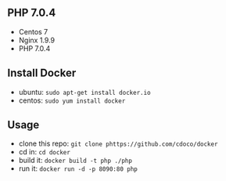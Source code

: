 ## PHP 7.0.4

* Centos 7
* Nginx 1.9.9
* PHP 7.0.4

## Install Docker
* ubuntu: `sudo apt-get install docker.io`
* centos: `sudo yum install docker`

## Usage
* clone this repo: `git clone phttps://github.com/cdoco/docker`
* cd in: `cd docker`
* build it: `docker build -t php ./php`
* run it: `docker run -d -p 8090:80 php`
